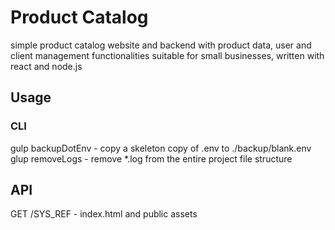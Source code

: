 # Product Catalog
simple product catalog website and backend with product data, user and client management functionalities suitable for small businesses, written with react and node.js

## Usage

### CLI
gulp backupDotEnv - copy a skeleton copy of .env to ./backup/blank.env
glup removeLogs - remove *.log from the entire project file structure

## API
GET /SYS_REF - index.html and public assets
